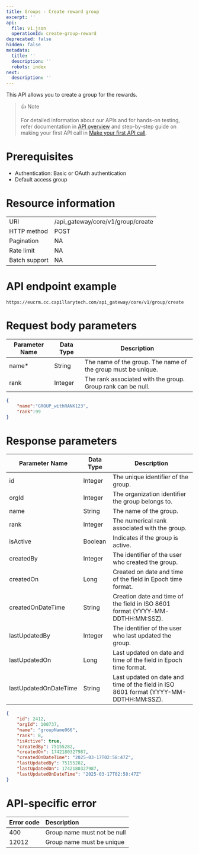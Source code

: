 ```yaml
---
title: Groups - Create reward group
excerpt: ''
api:
  file: v1.json
  operationId: create-group-reward
deprecated: false
hidden: false
metadata:
  title: ''
  description: ''
  robots: index
next:
  description: ''
---
```

This API allows you to create a group for the rewards.

> 👍 Note
> 
> For detailed information about our APIs and for hands-on testing, refer documentation in [API overview](https://docs.capillarytech.com/reference/apioverview) and step-by-step guide on making your first API call in [Make your first API call](https://docs.capillarytech.com/reference/make-your-first-api-call).

# Prerequisites

-   Authentication: Basic or OAuth authentication 
-   Default access group 

# Resource information

|               |                                   |
| :------------ | :-------------------------------- |
| URI           | /api_gateway/core/v1/group/create |
| HTTP method   | POST                              |
| Pagination    | NA                                |
| Rate limit    | NA                                |
| Batch support | NA                                |

# API endpoint example

`https://eucrm.cc.capillarytech.com/api_gateway/core/v1/group/create`

# Request body parameters

| Parameter Name | Data Type | Description                                                  |
| -------------- | --------- | ------------------------------------------------------------ |
| name\*         | String    | The name of the group. The name of the group must be unique. |
| rank           | Integer   | The rank associated with the group. Group rank can be null.  |

```json
{
    "name":"GROUP_withRANK123",
    "rank":99
}
```

# Response parameters

| Parameter Name        | Data Type | Description                                                                           |
| --------------------- | --------- | ------------------------------------------------------------------------------------- |
| id                    | Integer   | The unique identifier of the group.                                                   |
| orgId                 | Integer   | The organization identifier the group belongs to.                                     |
| name                  | String    | The name of the group.                                                                |
| rank                  | Integer   | The numerical rank associated with the group.                                         |
| isActive              | Boolean   | Indicates if the group is active.                                                     |
| createdBy             | Integer   | The identifier of the user who created the group.                                     |
| createdOn             | Long      | Created on date and time of the field in Epoch time format.                           |
| createdOnDateTime     | String    | Creation date and time of the field in ISO 8601 format (YYYY-MM-DDTHH:MM:SSZ).        |
| lastUpdatedBy         | Integer   | The identifier of the user who last updated the group.                                |
| lastUpdatedOn         | Long      | Last updated on date and time of the field in Epoch time format.                      |
| lastUpdatedOnDateTime | String    | Last updated on date and time of the field in ISO 8601 format (YYYY-MM-DDTHH:MM:SSZ). |

```json
{
    "id": 2412,
    "orgId": 100737,
    "name": "groupName066",
    "rank": 8,
    "isActive": true,
    "createdBy": 75155282,
    "createdOn": 1742180327987,
    "createdOnDateTime": "2025-03-17T02:58:47Z",
    "lastUpdatedBy": 75155282,
    "lastUpdatedOn": 1742180327987,
    "lastUpdatedOnDateTime": "2025-03-17T02:58:47Z"
}
```

# API-specific error

| Error code | Description                 |
| :--------- | :-------------------------- |
| 400        | Group name must not be null |
| 12012      | Group name must be unique   |